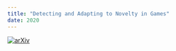 ```yaml
---
title: "Detecting and Adapting to Novelty in Games"
date: 2020
---
```

[![arXiv](https://img.shields.io/badge/arXiv-2106.02204-b31b1b.svg)](https://arxiv.org/abs/2106.02204)

